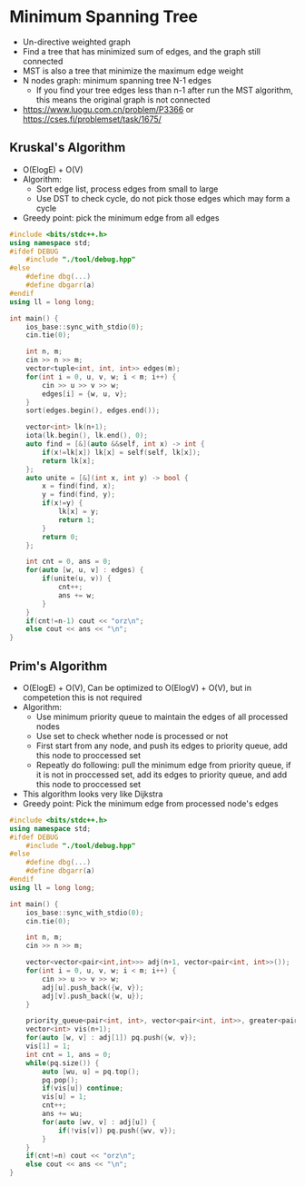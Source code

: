 # Minimum Spanning Tree
* Un-directive weighted graph
* Find a tree that has minimized sum of edges, and the graph still connected
* MST is also a tree that minimize the maximum edge weight
* N nodes graph:  minimum spanning tree N-1 edges
    + If you find your tree edges less than n-1 after run the MST algorithm, this means the original graph is not connected
* https://www.luogu.com.cn/problem/P3366  or https://cses.fi/problemset/task/1675/

## Kruskal's Algorithm
* O(ElogE) + O(V)
* Algorithm:
    + Sort edge list, process edges from small to large
    + Use DST to check cycle, do not pick those edges which may form a cycle
* Greedy point: pick the minimum edge from all edges
```cpp
#include <bits/stdc++.h>
using namespace std;
#ifdef DEBUG
    #include "./tool/debug.hpp"
#else
    #define dbg(...)
    #define dbgarr(a)
#endif
using ll = long long;

int main() {
    ios_base::sync_with_stdio(0);
    cin.tie(0);

    int n, m;
    cin >> n >> m;
    vector<tuple<int, int, int>> edges(m); 
    for(int i = 0, u, v, w; i < m; i++) {
        cin >> u >> v >> w;
        edges[i] = {w, u, v};
    }
    sort(edges.begin(), edges.end());

    vector<int> lk(n+1);
    iota(lk.begin(), lk.end(), 0);
    auto find = [&](auto &&self, int x) -> int {
        if(x!=lk[x]) lk[x] = self(self, lk[x]);
        return lk[x];
    };
    auto unite = [&](int x, int y) -> bool {
        x = find(find, x);
        y = find(find, y);
        if(x!=y) {
            lk[x] = y;
            return 1;
        }
        return 0;
    };

    int cnt = 0, ans = 0;
    for(auto [w, u, v] : edges) {
        if(unite(u, v)) {
            cnt++;
            ans += w;
        }
    }
    if(cnt!=n-1) cout << "orz\n";
    else cout << ans << "\n";
}
```

## Prim's Algorithm
* O(ElogE) + O(V), Can be optimized to O(ElogV) + O(V), but in competetion this is not required
* Algorithm:
    + Use minimum priority queue to maintain the edges of all processed nodes
    + Use set to check whether node is processed or not
    + First start from any node, and push its edges to priority queue, add this node to proccessed set
    + Repeatly do following: pull the minimum edge from priority queue, if it is not in proccessed set,  add its edges to priority queue, and add this node to proccessed set
* This algorithm looks very like Dijkstra
* Greedy point: Pick the minimum edge from processed node's edges
```cpp
#include <bits/stdc++.h>
using namespace std;
#ifdef DEBUG
    #include "./tool/debug.hpp"
#else
    #define dbg(...)
    #define dbgarr(a)
#endif
using ll = long long;

int main() {
    ios_base::sync_with_stdio(0);
    cin.tie(0);

    int n, m;
    cin >> n >> m;

    vector<vector<pair<int,int>>> adj(n+1, vector<pair<int, int>>());
    for(int i = 0, u, v, w; i < m; i++) {
        cin >> u >> v >> w;
        adj[u].push_back({w, v});
        adj[v].push_back({w, u});
    }

    priority_queue<pair<int, int>, vector<pair<int, int>>, greater<pair<int, int>>> pq;
    vector<int> vis(n+1);
    for(auto [w, v] : adj[1]) pq.push({w, v});
    vis[1] = 1;
    int cnt = 1, ans = 0;
    while(pq.size()) {
        auto [wu, u] = pq.top();
        pq.pop();
        if(vis[u]) continue;
        vis[u] = 1;
        cnt++;
        ans += wu;
        for(auto [wv, v] : adj[u]) {
            if(!vis[v]) pq.push({wv, v});
        }
    }
    if(cnt!=n) cout << "orz\n";
    else cout << ans << "\n";
}
```
